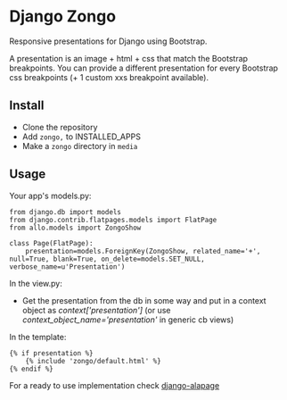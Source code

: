 Django Zongo
==============

Responsive presentations for Django using Bootstrap. 

A presentation is an image + html + css that match the Bootstrap breakpoints. You can provide a different presentation for every Bootstrap css breakpoints (+ 1 custom xxs breakpoint available).

Install
--------------

- Clone the repository
- Add `zongo,` to INSTALLED_APPS
- Make a `zongo` directory in `media`

Usage
--------------

Your app's models.py:

	from django.db import models
	from django.contrib.flatpages.models import FlatPage
	from allo.models import ZongoShow
	
	class Page(FlatPage):
	    presentation=models.ForeignKey(ZongoShow, related_name='+', null=True, blank=True, on_delete=models.SET_NULL, verbose_name=u'Presentation') 

In the view.py:

- Get the presentation from the db in some way and put in a context object as *context['presentation']* (or use *context_object_name='presentation'* in generic cb views)

In the template:

	{% if presentation %}
		{% include 'zongo/default.html' %}
	{% endif %}

For a ready to use implementation check [django-alapage](https://github.com/synw/django-alapage)
